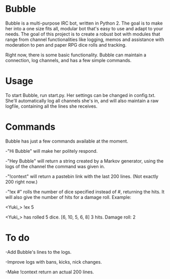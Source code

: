 # Bubble
Bubble is a multi-purpose IRC bot, written in Python 2. The goal is to make her into a one size fits all, modular bot that's easy to use and adapt to your needs. The goal of this project is to create a robust bot with modules that range from channel functionalities like logging, memos and assistance with moderation to pen and paper RPG dice rolls and tracking. 

Right now, there is some basic functionality. Bubble can maintain a connection, log channels, and has a few simple commands. 

# Usage
To start Bubble, run start.py. Her settings can be changed in config.txt. She'll automatically log all channels she's in, and will also maintain a raw logfile, containing all the lines she receives. 

# Commands
Bubble has just a few commands available at the moment. 

-"Hi Bubble" will make her politely respond. 

-"Hey Bubble" will return a string created by a Markov generator, using the logs of the channel the command was given in. 

-"!context" will return a pastebin link with the last 200 lines. (Not exactly 200 right now.)

-"!ex #" rolls the number of dice specified instead of #, returning the hits. It will also give the number of hits for a damage roll. Example: 

<Yuki_> !ex 5 <Bubble> 

<Yuki_> has rolled 5 dice. [6, 10, 5, 6, 8] 3 hits. Damage roll: 2

# To do
-Add Bubble's lines to the logs.

-Improve logs with bans, kicks, nick changes.

-Make !context return an actual 200 lines.